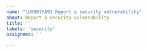 ```yaml
---
name: "\U0001FA93 Report a security vulnerability"
about: Report a security vulnerability
title: ''
labels: 'security'
assignees: ''

---
```

